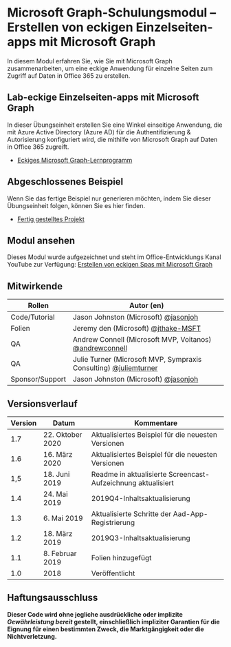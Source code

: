 # <a name="microsoft-graph-training-module---build-angular-single-page-apps-with-microsoft-graph"></a>Microsoft Graph-Schulungsmodul – Erstellen von eckigen Einzelseiten-apps mit Microsoft Graph

In diesem Modul erfahren Sie, wie Sie mit Microsoft Graph zusammenarbeiten, um eine eckige Anwendung für einzelne Seiten zum Zugriff auf Daten in Office 365 zu erstellen.

## <a name="lab---angular-single-page-apps-with-the-microsoft-graph"></a>Lab-eckige Einzelseiten-apps mit Microsoft Graph

In dieser Übungseinheit erstellen Sie eine Winkel einseitige Anwendung, die mit Azure Active Directory (Azure AD) für die Authentifizierung & Autorisierung konfiguriert wird, die mithilfe von Microsoft Graph auf Daten in Office 365 zugreift.

- [Eckiges Microsoft Graph-Lernprogramm](https://docs.microsoft.com/graph/tutorials/angular)

## <a name="completed-sample"></a>Abgeschlossenes Beispiel

Wenn Sie das fertige Beispiel nur generieren möchten, indem Sie dieser Übungseinheit folgen, können Sie es hier finden.

- [Fertig gestelltes Projekt](demo)

## <a name="watch-the-module"></a>Modul ansehen

Dieses Modul wurde aufgezeichnet und steht im Office-Entwicklungs Kanal YouTube zur Verfügung: [Erstellen von eckigen Spas mit Microsoft Graph](https://youtu.be/KUPRTTOUzz8)

## <a name="contributors"></a>Mitwirkende

|       Rollen       |                                           Autor (en)                                           |
| ----------------- | --------------------------------------------------------------------------------------------- |
| Code/Tutorial   | Jason Johnston (Microsoft) [@jasonjoh](//github.com/jasonjoh)                                 |
| Folien            | Jeremy den (Microsoft) [@jthake-MSFT](//github.com/jthake-msft)                             |
| QA                | Andrew Connell (Microsoft MVP, Voitanos) [@andrewconnell](//github.com/andrewconnell)         |
| QA                | Julie Turner (Microsoft MVP, Sympraxis Consulting) [@juliemturner](//github.com/juliemturner) |
| Sponsor/Support | Jason Johnston (Microsoft) [@jasonjoh](//github.com/jasonjoh)                                 |

## <a name="version-history"></a>Versionsverlauf

| Version |       Datum       |                     Kommentare                     |
| ------- | ---------------- | ------------------------------------------------ |
| 1.7     | 22. Oktober 2020 | Aktualisiertes Beispiel für die neuesten Versionen                |
| 1.6     | 16. März 2020   | Aktualisiertes Beispiel für die neuesten Versionen                |
| 1,5     | 18. Juni 2019    | Readme in aktualisierte Screencast-Aufzeichnung aktualisiert |
| 1.4     | 24. Mai 2019     | 2019Q4-Inhaltsaktualisierung                           |
| 1.3     | 6. Mai 2019      | Aktualisierte Schritte der Aad-App-Registrierung               |
| 1.2     | 18. März 2019   | 2019Q3-Inhaltsaktualisierung                           |
| 1.1     | 8. Februar 2019 | Folien hinzugefügt                                     |
| 1.0     | 2018             | Veröffentlicht                                        |

## <a name="disclaimer"></a>Haftungsausschluss

**Dieser Code wird ohne jegliche ausdrückliche oder implizite *Gewährleistung bereit* gestellt, einschließlich impliziter Garantien für die Eignung für einen bestimmten Zweck, die Marktgängigkeit oder die Nichtverletzung.**
